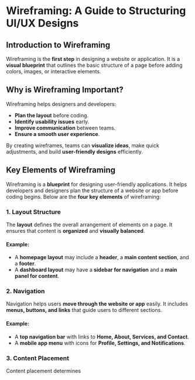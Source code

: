 # Wireframing: A Guide to Structuring UI/UX Designs

## Introduction to Wireframing
Wireframing is the **first step** in designing a website or application. It is a **visual blueprint** that outlines the basic structure of a page before adding colors, images, or interactive elements.  

## Why is Wireframing Important?
Wireframing helps designers and developers:
- **Plan the layout** before coding.
- **Identify usability issues** early.
- **Improve communication** between teams.
- **Ensure a smooth user experience**.

By creating wireframes, teams can **visualize ideas**, make quick adjustments, and build **user-friendly designs** efficiently.

## Key Elements of Wireframing

Wireframing is a **blueprint** for designing user-friendly applications. It helps developers and designers plan the structure of a website or app before coding begins. Below are the **four key elements** of wireframing:

### 1. Layout Structure
The **layout** defines the overall arrangement of elements on a page. It ensures that content is **organized** and **visually balanced**.

#### Example:
- A **homepage layout** may include a **header**, a **main content section**, and a **footer**.
- A **dashboard layout** may have a **sidebar for navigation** and a **main panel for content**.

### 2. Navigation
Navigation helps users **move through the website or app** easily. It includes **menus, buttons, and links** that guide users to different sections.

#### Example:
- A **top navigation bar** with links to **Home, About, Services, and Contact**.
- A **mobile app menu** with icons for **Profile, Settings, and Notifications**.

### 3. Content Placement
Content placement determines
